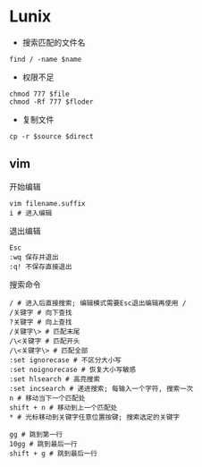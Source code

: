 # Lunix

+ 搜索匹配的文件名

```shell
find / -name $name
```

+ 权限不足

```shell
chmod 777 $file
chmod -Rf 777 $floder
```

+ 复制文件

```shell
cp -r $source $direct
```



## vim

开始编辑

```shell
vim filename.suffix
i # 进入编辑
```

退出编辑

```shell
Esc
:wq 保存并退出
:q! 不保存直接退出
```

搜索命令

```shell
/ # 进入后直接搜索; 编辑模式需要Esc退出编辑再使用 /
/关键字 # 向下查找
?关键字 # 向上查找
/关键字\> # 匹配末尾
/\<关键字 # 匹配开头
/\<关键字\> # 匹配全部
:set ignorecase # 不区分大小写
:set noignorecase # 恢复大小写敏感
:set hlsearch # 高亮搜索
:set incsearch # 递进搜索; 每输入一个字符, 搜索一次
n # 移动当下一个匹配处
shift + n # 移动到上一个匹配处
* # 光标移动到关键字任意位置按键; 搜索选定的关键字
```

```shell
gg # 跳到第一行
10gg # 跳到最后一行
shift + g # 跳到最后一行
```